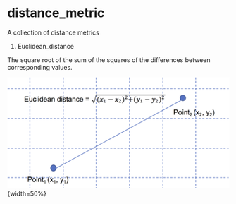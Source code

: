 # distance_metric
A collection of distance metrics

1. Euclidean_distance

The square root of the sum of the squares of the differences between corresponding values.

![Euclidean distance](./images/Euclidean_distance.png){width=50%}
